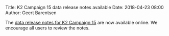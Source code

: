 Title: K2 Campaign 15 data release notes available
Date: 2018-04-23 08:00
Author: Geert Barentsen

The [data release notes for K2 Campaign 15](/k2-data-release-notes.html#k2-campaign-15) are now available online.
We encourage all users to review the notes.
